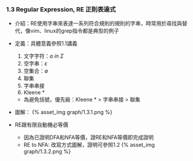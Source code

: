 ### 1.3 Regular Expression, RE 正則表達式

- 介紹：RE使用字串來表達一系列符合規則的規則的字串，時常用於尋找與替代，像vim、linux的grep指令都是典型的例子

- 定義：具體意義參照1.1講義
  1. 文字字符：$a\ in\ Σ$
  2. 空字串：$ε$
  3. 空集合：$∅$
  4. 聯集
  5. 字串串接
  6. Kleene *
  - 為避免括號，優先級：Kleene * > 字串串接 > 聯集

- 圖解：
  {% asset_img graph/1.3.1.png %}

- RE跟有限自動機必等價
  - 因為已證明DFA和NFA等價，證RE和NFA等價即完成證明
  - RE to NFA: 改寫方式圖解，證明可參照1.2
     {% asset_img graph/1.3.2.png %}
